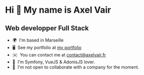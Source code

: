 Hi 👋 My name is Axel Vair
==========================

Web developper Full Stack
--------------

*   🌍  I'm based in Marseille
*   🖥️  See my portfolio at [my portfolio](https://axelvair.fr)
*   ✉️  You can contact me at [contact@axelvair.fr](mailto:contact@axelvair.fr)
*   🧠  I’m Symfony, VueJS & AdonisJS lover.
*   🤝  I'm not open to collaborate with a company for the moment.

